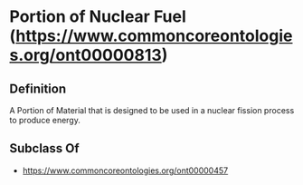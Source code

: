 # Portion of Nuclear Fuel (https://www.commoncoreontologies.org/ont00000813)

## Definition
A Portion of Material that is designed to be used in a nuclear fission process to produce energy.

## Subclass Of
- https://www.commoncoreontologies.org/ont00000457

